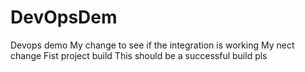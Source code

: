 # DevOpsDem
Devops demo
My change to see if the integration is working
My nect change
Fist project build
This should be a successful build
pls

